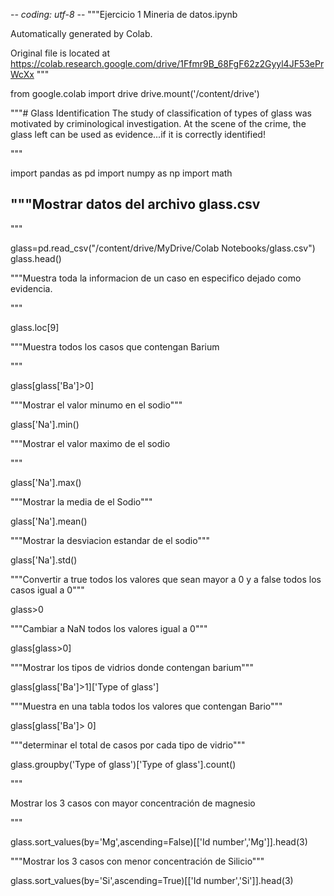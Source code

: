  -*- coding: utf-8 -*-
"""Ejercicio 1  Mineria de datos.ipynb

Automatically generated by Colab.

Original file is located at
    https://colab.research.google.com/drive/1Ffmr9B_68FgF62z2Gyyl4JF53ePrWcXx
"""

from google.colab import drive
drive.mount('/content/drive')

"""# Glass Identification
The study of classification of types of glass was motivated by criminological investigation. At the scene of the crime, the glass left can be used as evidence...if it is correctly identified!




"""

import pandas as pd
import numpy as np
import math

"""Mostrar datos del archivo glass.csv
---


"""

glass=pd.read_csv("/content/drive/MyDrive/Colab Notebooks/glass.csv")
glass.head()

"""Muestra toda la informacion de un caso en especifico dejado como evidencia.


"""

glass.loc[9]

"""Muestra todos los casos que contengan Barium

"""

glass[glass['Ba']>0]

"""Mostrar el valor minumo en el sodio"""

glass['Na'].min()

"""Mostrar el valor maximo de el sodio

"""

glass['Na'].max()

"""Mostrar la media de el Sodio"""

glass['Na'].mean()

"""Mostrar la desviacion estandar de el sodio"""

glass['Na'].std()

"""Convertir a true todos los valores que sean mayor a 0 y a false todos los casos igual a 0"""

glass>0

"""Cambiar a NaN todos los valores igual a 0"""

glass[glass>0]

"""Mostrar los tipos de vidrios donde contengan barium"""

glass[glass['Ba']>1]['Type of glass']

"""Muestra en una tabla todos los valores que contengan Bario"""

glass[glass['Ba']> 0]

"""determinar el total de casos por cada tipo de vidrio"""

glass.groupby('Type of glass')['Type of glass'].count()

"""

Mostrar los 3 casos con mayor concentración de magnesio

"""

glass.sort_values(by='Mg',ascending=False)[['Id number','Mg']].head(3)

"""Mostrar los 3 casos con menor concentración de Silicio"""

glass.sort_values(by='Si',ascending=True)[['Id number','Si']].head(3)
